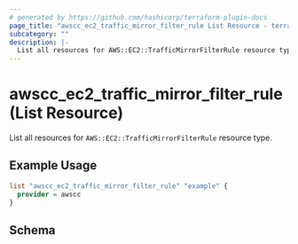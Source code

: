 ```yaml
---
# generated by https://github.com/hashicorp/terraform-plugin-docs
page_title: "awscc_ec2_traffic_mirror_filter_rule List Resource - terraform-provider-awscc"
subcategory: ""
description: |-
  List all resources for AWS::EC2::TrafficMirrorFilterRule resource type.
---
```


# awscc_ec2_traffic_mirror_filter_rule (List Resource)

List all resources for `AWS::EC2::TrafficMirrorFilterRule` resource type.

## Example Usage

```terraform
list "awscc_ec2_traffic_mirror_filter_rule" "example" {
  provider = awscc
}
```

<!-- schema generated by tfplugindocs -->
## Schema
